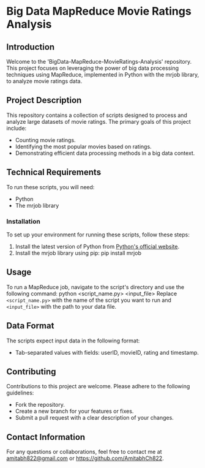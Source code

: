 # Big Data MapReduce Movie Ratings Analysis

## Introduction
Welcome to the 'BigData-MapReduce-MovieRatings-Analysis' repository. This project focuses on leveraging the power of big data processing techniques using MapReduce, implemented in Python with the mrjob library, to analyze movie ratings data.

## Project Description
This repository contains a collection of scripts designed to process and analyze large datasets of movie ratings. The primary goals of this project include:
- Counting movie ratings.
- Identifying the most popular movies based on ratings.
- Demonstrating efficient data processing methods in a big data context.

## Technical Requirements
To run these scripts, you will need:
- Python
- The mrjob library

### Installation
To set up your environment for running these scripts, follow these steps:
1. Install the latest version of Python from [Python's official website](https://www.python.org/downloads/).
2. Install the mrjob library using pip:
       pip install mrjob

## Usage
To run a MapReduce job, navigate to the script's directory and use the following command:
python <script_name.py> <input_file>
Replace `<script_name.py>` with the name of the script you want to run and `<input_file>` with the path to your data file.

## Data Format
The scripts expect input data in the following format:
- Tab-separated values with fields: userID, movieID, rating and timestamp.

## Contributing
Contributions to this project are welcome. Please adhere to the following guidelines:
- Fork the repository.
- Create a new branch for your features or fixes.
- Submit a pull request with a clear description of your changes.

## Contact Information
For any questions or collaborations, feel free to contact me at amitabh822@gmail.com or https://github.com/AmitabhCh822.

